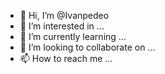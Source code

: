 - 👋 Hi, I’m @Ivanpedeo
- 👀 I’m interested in ...
- 🌱 I’m currently learning ...
- 💞️ I’m looking to collaborate on ...
- 📫 How to reach me ...

<!---
Ivanpedeo/Ivanpedeo is a ✨ special ✨ repository because its `README.md` (this file) appears on your GitHub profile.
You can click the Preview link to take a look at your changes.
--->
